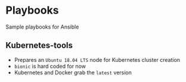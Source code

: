 # Playbooks

Sample playbooks for Ansible

## Kubernetes-tools

* Prepares an `Ubuntu 18.04 LTS` node for Kubernetes cluster creation
* `bionic` is hard coded for now
* Kubernetes and Docker grab the `latest` version
